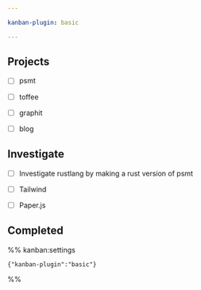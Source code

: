 ```yaml
---

kanban-plugin: basic

---
```


## Projects

- [ ] psmt
- [ ] toffee
- [ ] graphit
- [ ] blog


## Investigate

- [ ] Investigate rustlang by making a rust version of psmt
- [ ] Tailwind
- [ ] Paper.js


## Completed





%% kanban:settings
```
{"kanban-plugin":"basic"}
```
%%